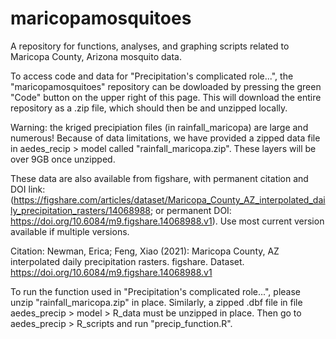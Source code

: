 # maricopamosquitoes
A repository for functions, analyses, and graphing scripts related to Maricopa County, Arizona mosquito data.

To access code and data for "Precipitation's complicated role...", the "maricopamosquitoes" repository can be 
dowloaded by pressing the green "Code" button on the upper right of this page. This will download the entire
repository as a .zip file, which should then be and unzipped locally.

Warning: the kriged precipiation files (in rainfall_maricopa) are large and numerous! Because of data limitations, 
we have provided a zipped data file in aedes_recip > model called "rainfall_maricopa.zip". 
These layers will be over 9GB once unzipped.

These data are also available from figshare, with permanent citation and DOI link:
(https://figshare.com/articles/dataset/Maricopa_County_AZ_interpolated_daily_precipitation_rasters/14068988; 
or permanent DOI: https://doi.org/10.6084/m9.figshare.14068988.v1). 
Use most current version available if multiple versions.

Citation: Newman, Erica; Feng, Xiao (2021): Maricopa County, AZ interpolated daily precipitation rasters. figshare. 
Dataset. https://doi.org/10.6084/m9.figshare.14068988.v1 

To run the function used in "Precipitation's complicated role...", please unzip "rainfall_maricopa.zip" in place.
Similarly, a zipped .dbf file in file aedes_precip > model > R_data must be unzipped in place. Then go
to aedes_precip > R_scripts and run "precip_function.R".
